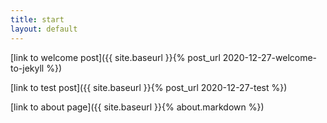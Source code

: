 ```yaml
---
title: start
layout: default
---
```


[link to welcome post]({{ site.baseurl }}{% post_url 2020-12-27-welcome-to-jekyll %})

[link to test post]({{ site.baseurl }}{% post_url 2020-12-27-test %})

[link to about page]({{ site.baseurl }}{% about.markdown %})
